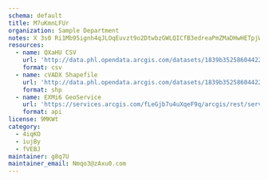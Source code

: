```yaml
---
schema: default
title: M7uKmnLFUr 
organization: Sample Department 
notes: X 3s0 Ri1Mb95ignh4qJLOqEuvzt9o2DtwbzGWLQICfB3edreaPmZMaDHwHETpjWTrgScvICGJcXKPj77lQBm62u58xK8OyYYVF4 
resources:
  - name: QXaHU CSV
    url: 'http://data.phl.opendata.arcgis.com/datasets/1839b35258604422b0b520cbb668df0d_0.csv'
    format: csv
  - name: cVADX Shapefile
    url: 'http://data.phl.opendata.arcgis.com/datasets/1839b35258604422b0b520cbb668df0d_0.zip'
    format: shp
  - name: EXMi6 GeoService
    url: 'https://services.arcgis.com/fLeGjb7u4uXqeF9q/arcgis/rest/services/Air_Monitoring_Stations/FeatureServer/0/query'
    format: api
license: 9MKWt 
category:
  - 4iqKO 
  - iujBy 
  - fVEBJ 
maintainer: g8q7U  
maintainer_email: Nmqo3@zAxu0.com
---
```

